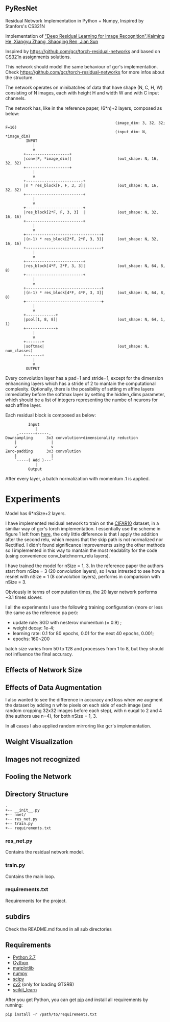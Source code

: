 ## PyResNet

Residual Network Implementation in Python + Numpy, Inspired by Stanfors's CS321N

Implementation of ["Deep Residual Learning for Image Recognition",Kaiming
He, Xiangyu Zhang, Shaoqing Ren, Jian Sun](http://arxiv.org/abs/1512.03385)

Inspired by https://github.com/gcr/torch-residual-networks and based on [CS321n](http://cs231n.github.io/) assignments solutions.

This network should model the same behaviour of gcr's implementation.
Check https://github.com/gcr/torch-residual-networks for more infos about the structure.

The network operates on minibatches of data that have shape (N, C, H, W)
consisting of N images, each with height H and width W and with C input
channels.

The network has, like in the reference paper, (6*n)+2 layers,
composed as below:

			                                        (image_dim: 3, 32, 32; F=16)
			                                        (input_dim: N, *image_dim)
			 INPUT
			    |
			    v
			+-------------------+
			|conv[F, *image_dim]|                    (out_shape: N, 16, 32, 32)
			+-------------------+
			    |
			    v
			+-------------------------+
			|n * res_block[F, F, 3, 3]|              (out_shape: N, 16, 32, 32)
			+-------------------------+
			    |
			    v
			+-------------------------+
			|res_block[2*F, F, 3, 3]  |              (out_shape: N, 32, 16, 16)
			+-------------------------+
			    |
			    v
			+---------------------------------+
			|(n-1) * res_block[2*F, 2*F, 3, 3]|      (out_shape: N, 32, 16, 16)
			+---------------------------------+
			    |
			    v
			+-------------------------+
			|res_block[4*F, 2*F, 3, 3]|              (out_shape: N, 64, 8, 8)
			+-------------------------+
			    |
			    v
			+---------------------------------+
			|(n-1) * res_block[4*F, 4*F, 3, 3]|      (out_shape: N, 64, 8, 8)
			+---------------------------------+
			    |
			    v
			+-------------+
			|pool[1, 8, 8]|                          (out_shape: N, 64, 1, 1)
			+-------------+
			    |
			    v
			+-------+
			|softmax|                                (out_shape: N, num_classes)
			+-------+
			    |
			    v
			 OUTPUT

Every convolution layer has a pad=1 and stride=1, except for the dimension
enhancning layers which has a stride of 2 to mantain the computational
complexity.
Optionally, there is the possibility of setting m affine layers immediatley before the softmax layer by setting the hidden_dims parameter, which should be a list of integers representing the numbe of neurons for each affine layer.

Each residual block is composed as below:

	          Input
	             |
	     ,-------+-----.
	Downsampling      3x3 convolution+dimensionality reduction
	    |               |
	    v               v
	Zero-padding      3x3 convolution
	    |               |
	    `-----( Add )---'
	             |
	          Output

After every layer, a batch normalization with momentum .1 is applied.

# Experiments

Model has 6*nSize+2 layers. 

I have implemented residual network to train on the [CIFAR10](link) dataset, in a similiar way of gcr's torch implementation. I essentially use the scheme in figure 1 left from [here](https://github.com/gcr/torch-residual-networks#cifar-effect-of-model-architecture), the only little difference is that I apply the addition after the second relu, which means that the skip path is not normalized nor Rectified. I didn't found significance improvements using the other methods so I implemented in this way to mantain the most readablity for the code (using convenience conv_batchnorm_relu layers). 

I have trained the model for nSize = 1, 3. In the reference paper the authors start from nSize = 3 (20 convolution layers), so I was intrested to see how a resnet with nSize = 1 (8 convolution layers), performs in comparision with nSize = 3.

Obviously in terms of computation times, the 20 layer network porforms ~3.1 times slower.

I all the experiments I use the following training configuration (more or less the same as the reference pa per):

- update rule: SGD with nesterov momentum (= 0.9) ;
- weight decay: 1e-4;
- learning rate: 0.1 for 80 epochs, 0.01 for the next 40 epochs, 0.001;
- epochs: 160~200

batch size varies from 50 to 128 and processes from 1 to 8, but they should not influence the final accuracy.

## Effects of Network Size


## Effects of Data Augmentation

I also wanted to see the difference in accuracy and loss when we augment the dataset by adding n white pixels on each side of each image (and random cropping 32x32 images before each step), with n euqal to 2 and 4 (the authors use n=4), for both nSize = 1, 3.

In all cases I also applied random mirroring like gcr's implementation.

## Weight Visualization

## Images not recognized

## Fooling the Network

## Directory Structure
	.
	+-- __init__.py
	+-- nnet/
	+-- res_net.py
	+-- train.py
	+-- requirements.txt

### res_net.py

Contains the residual network model.

### train.py

Contains the main loop.

### requirements.txt

Requirements for the project.

## subdirs

Check the README.md found in all sub directories

## Requirements

- [Python 2.7](https://www.python.org/)
- [Cython](cython.org/)
- [matplotlib](matplotlib.org/)
- [numpy](www.numpy.org/)
- [scipy](www.scipy.org/)
- [cv2](opencv.org) (only for loading GTSRB)
- [scikit_learn](scikit-learn.org/)

After you get Python, you can get [pip](https://pypi.python.org/pypi/pip) and install all requirements by running:
	
	pip install -r /path/to/requirements.txt


